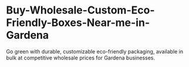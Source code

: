 # Buy-Wholesale-Custom-Eco-Friendly-Boxes-Near-me-in-Gardena
Go green with durable, customizable eco-friendly packaging, available in bulk at competitive wholesale prices for Gardena businesses.
